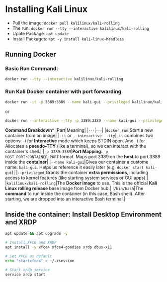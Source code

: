 # Installing Kali Linux
 * Pull the image: `docker pull kalilinux/kali-rolling`
 * The run: `docker run --tty --interactive kalilinux/kali-rolling`
 * Upate Package: `apt update`
 * Install Packages: `apt -y install kali-linux-headless`

## Running Docker
### Basic Run Command:
```bash
docker run --tty --interactive kalilinux/kali-rolling
```

### Run Kali Docker container with port forwarding
```bash
docker run -it -p 3389:3389 --name kali-gui --privileged kalilinux/kali-rolling /bin/bash
```
or
```bash
docker run --interactive --tty -p 3389:3389 --name kali-gui --privileged kalilinux/kali-rolling /bin/bash
```
**Command Breakdown***
|Part|Meaning|
|---|---|
|`docker run`|Start a new container from an image|
|`-it` or `--interactive --tty`|`-it` combines two options: -i for **Interactive** mode which keeps STDIN open. And -t for Allocates a **pseudo-TTY** (like a terminal), so we can interact with the container's shell.|
|`-p 3389:3389`|**Port Mapping**: `-p HOST_PORT:CONTAINER_PORT` format. Maps port 3389 on the **host** to port 3389 inside the **container**|
|`--name kali-gui`|Gives our container a custome name: `kali-gui`. Helps us reference it easily later (e.g. `docker start kali-gui`)|
|`--privileged`|Grants the container **extra permissions**, including access to kernel features (like starting system services or GUI apps).|
|`kalilinux/kali-rolling`|The **Docker image** to use. This is the official **Kali Linux rolling release** base image from Docker hub.|
|`/bin/bash`|The **command** to run inside the container (in this case, Bash shell). After starting, we are dropped into an interactive Bash terminal.|

## Inside the container: Install Desktop Environment and XRDP
```bash
apt update && apt upgrade -y

# Install XFCE and XRDP
apt install -y xfce4 xfce4-goodies xrdp dbus-x11

# Set XFCE as default
echo "startxfce4" > ~/.xsession

# Start xrdp service
service xrdp start
```


